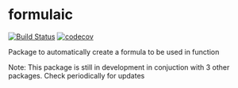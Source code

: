 # formulaic

[![Build Status](https://travis-ci.com/dachosen1/formulaic.svg?token=Vccc85T4kcPx9zLDqfTx&branch=master)](https://travis-ci.com/dachosen1/formulaic) [![codecov](https://codecov.io/gh/dachosen1/formulaic/branch/master/graph/badge.svg)](https://codecov.io/gh/dachosen1/formulaic)




Package to automatically create a formula to be used in function 


Note: This package is still in development in conjuction with 3 other packages. Check periodically for updates
